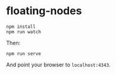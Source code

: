 floating-nodes
=============

```
npm install
npm run watch
```

Then:

```
npm run serve
```

And point your browser to `localhost:4343`.
